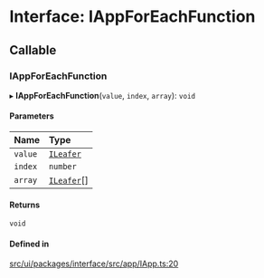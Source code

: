 # Interface: IAppForEachFunction

## Callable

### IAppForEachFunction

▸ **IAppForEachFunction**(`value`, `index`, `array`): `void`

#### Parameters

| Name | Type |
| :------ | :------ |
| `value` | [`ILeafer`](ILeafer.md) |
| `index` | `number` |
| `array` | [`ILeafer`](ILeafer.md)[] |

#### Returns

`void`

#### Defined in

[src/ui/packages/interface/src/app/IApp.ts:20](https://github.com/leaferjs/leafer-ui/blob/16756ed01a69dbd7bc933bd482f1080c8875c2f1/packages/interface/src/app/IApp.ts#L20)
